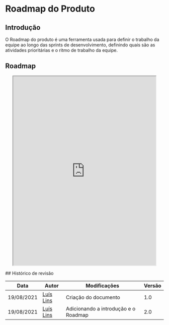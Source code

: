 # Roadmap do Produto

## Introdução
O Roadmap do produto é uma ferramenta usada para definir o trabalho da equipe ao longo das sprints de desenvolvimento, definindo quais são as atividades prioritárias e o ritmo de trabalho da equipe.

## Roadmap

<p align="center">
    <iframe display="block" margin="0 auto" width="90%" height=600 src="https://docs.google.com/spreadsheets/d/e/2PACX-1vTBZSqkn6o9tptw9CYIjlkE4-HF54yU4NqmQOtmu1DuRcgDf6ttdQL9j0yfVzG8Yr8IkxJ3sqmnNJTl/pubhtml?gid=0&amp;single=true&amp;widget=true&amp;headers=false"></iframe>
</p>
## Histórico de revisão

| Data | Autor | Modificações | Versão |
| ---- | ----- | ------------ | ------ |
| 19/08/2021 | [Luís Lins](https://github.com/luisgaboardi) | Criação do documento | 1.0 |
| 19/08/2021 | [Luís Lins](https://github.com/luisgaboardi) | Adicionando a introdução e o Roadmap | 2.0 |